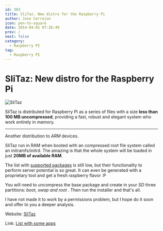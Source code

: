 ```yaml
---
id: 383
title: SliTaz. New distro for the Raspberry Pi
author: Jose Cerrejon
icon: pen-to-square
date: 2014-04-01 07:26:49
prev: /
next: false
category:
  - Raspberry PI
tag:
  - Raspberry PI
---
```


# SliTaz: New distro for the Raspberry Pi

![SliTaz](/images/2014/04/slitaz.jpg)

SliTaz is distributed for Raspberry Pi as a series of files with a size **less than 100 MB uncompressed**, providing a fast, robust and elegant system who work entirely in memory.

- - -
Another distribution to *ARM* devices.

SliTaz run in RAM when booted with an compressed root file system called an initramfs/initrd. The amazing is that the whole system will be loaded in just **20MB of available RAM**.

The list with [supported packages](http://arm.slitaz.org/tools.cgi?pkgs) is still low, but their functionality to perform server potential is so great. It can even be generated with a proprietary tool and get a fresh raspberry flavor :P

You will need to uncompress the base package and create in your *SD* three partitions: *boot, swap and root* . Then run the installer and that's all.

I have not made ​​it to work by a permissions problem, but I hope do it soon and offer to you a deeper analysis.

Website: [SliTaz](http://arm.slitaz.org/rpi/)

Link: [List with some apps](http://arm.slitaz.org/codex/apps.html)